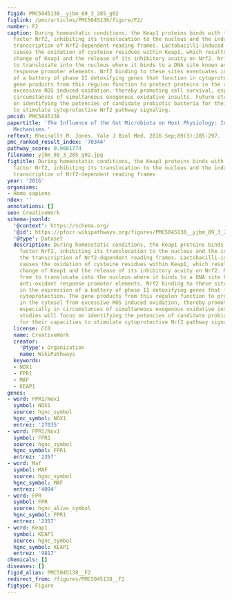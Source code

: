 ```yaml
---
figid: PMC5045138__yjbm_89_3_285_g02
figlink: /pmc/articles/PMC5045138/figure/F2/
number: F2
caption: During homeostatic conditions, the Keap1 proteins binds with the nuclear
  factor Nrf2, inhibiting its translocation to the nucleus and the induction of the
  transcription of Nrf2-dependent reading frames. Lactobacilli-induced ROS generation
  causes the oxidation of cysteine residues within Keap1, which results in conformation
  change of Keap1 and the release of its inhibitory acuity on Nrf2. Nrf2 is then free
  to translocate into the nucleus where it binds to a DNA site known as an anti-oxidant
  response promoter elements. Nrf2 binding to these sites eventuates in the expression
  of a battery of phase II detoxifying genes that function in cytoprotection. The
  gene products from this regulon function to protect proteins in the cytosol from
  excessive ROS induced oxidation, thereby promoting cell survival, especially in
  circumstances of simultaneous exogenous oxidative insults. Future studies will focus
  on identifying the potencies of candidate probiotic bacteria for their capacities
  to stimulate cytoprotective Nrf2 pathway signaling.
pmcid: PMC5045138
papertitle: 'The Influence of the Gut Microbiota on Host Physiology: In Pursuit of
  Mechanisms.'
reftext: Rheinallt M. Jones. Yale J Biol Med. 2016 Sep;89(3):285-297.
pmc_ranked_result_index: '70344'
pathway_score: 0.9081774
filename: yjbm_89_3_285_g02.jpg
figtitle: During homeostatic conditions, the Keap1 proteins binds with the nuclear
  factor Nrf2, inhibiting its translocation to the nucleus and the induction of the
  transcription of Nrf2-dependent reading frames
year: '2016'
organisms:
- Homo sapiens
ndex: ''
annotations: []
seo: CreativeWork
schema-jsonld:
  '@context': https://schema.org/
  '@id': https://pfocr.wikipathways.org/figures/PMC5045138__yjbm_89_3_285_g02.html
  '@type': Dataset
  description: During homeostatic conditions, the Keap1 proteins binds with the nuclear
    factor Nrf2, inhibiting its translocation to the nucleus and the induction of
    the transcription of Nrf2-dependent reading frames. Lactobacilli-induced ROS generation
    causes the oxidation of cysteine residues within Keap1, which results in conformation
    change of Keap1 and the release of its inhibitory acuity on Nrf2. Nrf2 is then
    free to translocate into the nucleus where it binds to a DNA site known as an
    anti-oxidant response promoter elements. Nrf2 binding to these sites eventuates
    in the expression of a battery of phase II detoxifying genes that function in
    cytoprotection. The gene products from this regulon function to protect proteins
    in the cytosol from excessive ROS induced oxidation, thereby promoting cell survival,
    especially in circumstances of simultaneous exogenous oxidative insults. Future
    studies will focus on identifying the potencies of candidate probiotic bacteria
    for their capacities to stimulate cytoprotective Nrf2 pathway signaling.
  license: CC0
  name: CreativeWork
  creator:
    '@type': Organization
    name: WikiPathways
  keywords:
  - NOX1
  - FPR1
  - MAF
  - KEAP1
genes:
- word: FPR1/Nox1
  symbol: NOX1
  source: hgnc_symbol
  hgnc_symbol: NOX1
  entrez: '27035'
- word: FPR1/Nox1
  symbol: FPR1
  source: hgnc_symbol
  hgnc_symbol: FPR1
  entrez: '2357'
- word: Maf
  symbol: MAF
  source: hgnc_symbol
  hgnc_symbol: MAF
  entrez: '4094'
- word: FPR
  symbol: FPR
  source: hgnc_alias_symbol
  hgnc_symbol: FPR1
  entrez: '2357'
- word: Keap1
  symbol: KEAP1
  source: hgnc_symbol
  hgnc_symbol: KEAP1
  entrez: '9817'
chemicals: []
diseases: []
figid_alias: PMC5045138__F2
redirect_from: /figures/PMC5045138__F2
figtype: Figure
---
```

